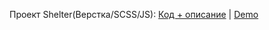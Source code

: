 Проект Shelter(Верстка/SCSS/JS): [Код + описание](https://github.com/shmykovandrey/shelter) | [Demo](https://shmykovandrey.github.io/shelter/shelter/pages/main/) 
